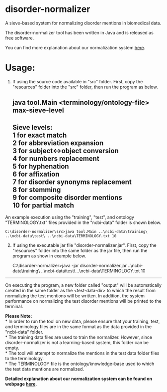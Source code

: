 # disorder-normalizer
A sieve-based system for normalizing disorder mentions in biomedical data.

The disorder-normalizer tool has been written in Java and is released as free software.

You can find more explanation about our normalization system <a href="http://www.hlt.utdallas.edu/~jld082000/normalization/">here</a>.

# Usage:

1) If using the source code available in "src" folder. First, copy the "resources" folder into the "src" folder, then run the program as below.

    java tool.Main <training-data-dir> <test-data-dir> <terminology/ontology-file> max-sieve-level  
    ---------------------  
    Sieve levels:  
    1 for exact match  
    2 for abbreviation expansion  
    3 for subject<->object conversion  
    4 for numbers replacement  
    5 for hyphenation  
    6 for affixation  
    7 for disorder synonyms replacement  
    8 for stemming  
    9 for composite disorder mentions  
    10 for partial match  
    ---------------------  

An example execution using the "training", "test", and ontology "TERMINOLOGY.txt" files provided in the "ncbi-data" folder is shown below.

    C:\disorder-normalizer\src>java tool.Main ..\ncbi-data\training\ ..\ncbi-data\test\ ..\ncbi-data\TERMINOLOGY.txt 10

2) If using the executable jar file "disorder-normalizer.jar". First, copy the "resources" folder into the same folder as the jar file, then run the program as show in example below.

    C:\disorder-normalizer>java -jar disorder-normalizer.jar ..\ncbi-data\training\ ..\ncbi-data\test\ ..\ncbi-data\TERMINOLOGY.txt 10

---------------  
On executing the program, a new folder called "output" will be automatically created in the same folder 
as the \<test-data-dir\> to which the result from normalizing the test mentions will be written. 
In addition, the system performance on normalizing the test disorder mentions will be printed to the terminal.

**Please Note:**  
    * In order to run the tool on new data, please ensure that your training, test, and terminology files are in the same format as the data provided in the "ncbi-data" folder.  
    * The training data files are used to train the normalizer. However, since disorder-normalizer is not a learning-based system, this folder can be empty.  
    * The tool will attempt to normalize the mentions in the test data folder files to the terminology.  
    * The TERMINOLOGY file is the ontology/knowledge-base used to which the test data mentions are normalized.

**Detailed explanation about our normalization system can be found on webpage <a href="http://www.hlt.utdallas.edu/~jld082000/normalization/">here</a>.**
